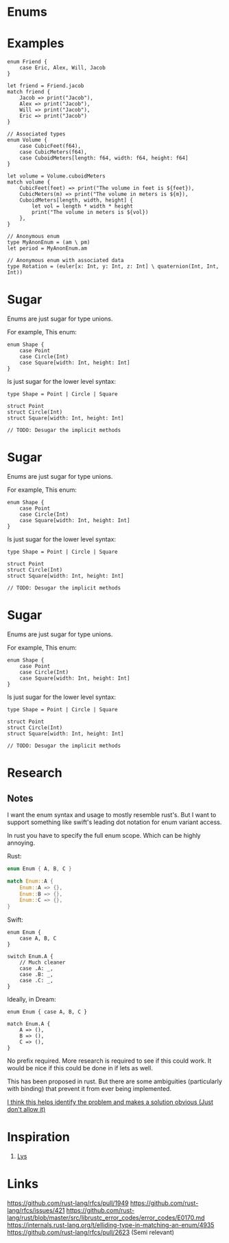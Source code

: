# Enums

# Examples

```
enum Friend {
    case Eric, Alex, Will, Jacob
}

let friend = Friend.jacob
match friend {
    Jacob => print("Jacob"),
    Alex => print("Jacob"),
    Will => print("Jacob"),
    Eric => print("Jacob")
}

// Associated types
enum Volume {
    case CubicFeet(f64),
    case CubicMeters(f64),
    case CuboidMeters[length: f64, width: f64, height: f64]
}

let volume = Volume.cuboidMeters
match volume {
    CubicFeet(feet) => print("The volume in feet is ${feet}),
    CubicMeters(m) => print("The volume in meters is ${m}),
    CuboidMeters[length, width, height] {
        let vol = length * width * height
        print("The volume in meters is ${vol})
    },
}

// Anonymous enum
type MyAnonEnum = (am \ pm)
let period = MyAnonEnum.am

// Anonymous enum with associated data
type Rotation = (euler[x: Int, y: Int, z: Int] \ quaternion(Int, Int, Int))
```

# Sugar

Enums are just sugar for type unions.

For example, This enum:
```
enum Shape {
    case Point
    case Circle(Int)
    case Square[width: Int, height: Int]
}
```

Is just sugar for the lower level syntax:
```
type Shape = Point | Circle | Square

struct Point
struct Circle(Int)
struct Square[width: Int, height: Int]

// TODO: Desugar the implicit methods
```

# Sugar

Enums are just sugar for type unions.

For example, This enum:
```
enum Shape {
    case Point
    case Circle(Int)
    case Square[width: Int, height: Int]
}
```

Is just sugar for the lower level syntax:
```
type Shape = Point | Circle | Square

struct Point
struct Circle(Int)
struct Square[width: Int, height: Int]

// TODO: Desugar the implicit methods
```

# Sugar

Enums are just sugar for type unions.

For example, This enum:
```
enum Shape {
    case Point
    case Circle(Int)
    case Square[width: Int, height: Int]
}
```

Is just sugar for the lower level syntax:
```
type Shape = Point | Circle | Square

struct Point
struct Circle(Int)
struct Square[width: Int, height: Int]

// TODO: Desugar the implicit methods
```

# Research

## Notes

I want the enum syntax and usage to mostly resemble rust's. But I want to support something like
swift's leading dot notation for enum variant access.

In rust you have to specify the full enum scope. Which can be highly annoying.

Rust:
```rust
enum Enum { A, B, C }

match Enum::A {
    Enum::A => {},
    Enum::B => {},
    Enum::C => {},
}
```

Swift:
```
enum Enum {
    case A, B, C
}

switch Enum.A {
    // Much cleaner
    case .A: _,
    case .B: _,
    case .C: _,
}
```

Ideally, in Dream:
```dream
enum Enum { case A, B, C }

match Enum.A {
    A => (),
    B => (),
    C => (),
}
```

No prefix required. More research is required to see if this could work. It would be nice if this
could be done in if lets as well.

This has been proposed in rust. But there are some ambiguities (particularly with binding) that
prevent it from ever being implemented.

[I think this helps identify the problem and makes a solution obvious (Just don't allow it)](https://github.com/rust-lang/rfcs/issues/421#issuecomment-260175176)

# Inspiration

1. [Lys](https://github.com/lys-lang/lys)

# Links

https://github.com/rust-lang/rfcs/pull/1949
https://github.com/rust-lang/rfcs/issues/421
https://github.com/rust-lang/rust/blob/master/src/librustc_error_codes/error_codes/E0170.md
https://internals.rust-lang.org/t/elliding-type-in-matching-an-enum/4935
https://github.com/rust-lang/rfcs/pull/2623 (Semi relevant)
